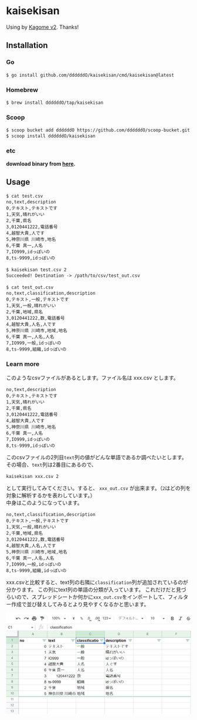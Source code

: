# kaisekisan

Using by [Kagome v2](https://github.com/ikawaha/kagome). Thanks!

## Installation

### Go

```console
$ go install github.com/ddddddO/kaisekisan/cmd/kaisekisan@latest
```

### Homebrew
```console
$ brew install ddddddO/tap/kaisekisan
```

### Scoop
```console
$ scoop bucket add ddddddO https://github.com/ddddddO/scoop-bucket.git
$ scoop install ddddddO/kaisekisan
```

### etc

**download binary from [here](https://github.com/ddddddO/kaisekisan/releases).**

## Usage

```console
$ cat test.csv
no,text,description
0,テキスト,テキストです
1,天気,晴れがいい
2,千葉,県名
3,0120441222,電話番号
4,越智大貴,人です
5,神奈川県 川崎市,地名
6,千葉 真一,人名
7,IO999,idっぽいの
8,ts-9999,idっぽいの

$ kaisekisan test.csv 2
Succeeded! Destination -> /path/to/csv/test_out.csv

$ cat test_out.csv
no,text,classification,description
0,テキスト,一般,テキストです
1,天気,一般,晴れがいい
2,千葉,地域,県名
3,0120441222,数,電話番号
4,越智大貴,人名,人です
5,神奈川県 川崎市,地域,地名
6,千葉 真一,人名,人名
7,IO999,一般,idっぽいの
8,ts-9999,組織,idっぽいの
```

### Learn more

このようなcsvファイルがあるとします。ファイル名は xxx.csv とします。
```console
no,text,description
0,テキスト,テキストです
1,天気,晴れがいい
2,千葉,県名
3,0120441222,電話番号
4,越智大貴,人です
5,神奈川県 川崎市,地名
6,千葉 真一,人名
7,IO999,idっぽいの
8,ts-9999,idっぽいの
```

このcsvファイルの2列目`text`列の値がどんな単語であるか調べたいとします。
その場合、`text`列は2番目にあるので、

```console
kaisekisan xxx.csv 2
```

として実行してみてください。すると、 `xxx_out.csv` が出来ます。（`2`はどの列を対象に解析するかを表わしています。）<br>
中身はこのようになっています。

```console
no,text,classification,description
0,テキスト,一般,テキストです
1,天気,一般,晴れがいい
2,千葉,地域,県名
3,0120441222,数,電話番号
4,越智大貴,人名,人です
5,神奈川県 川崎市,地域,地名
6,千葉 真一,人名,人名
7,IO999,一般,idっぽいの
8,ts-9999,組織,idっぽいの
```

xxx.csvと比較すると、text列の右隣に`classification`列が追加されているのが分かります。
この列にtext列の単語の分類が入っています。
これだけだと見づらいので、スプレッドシートか何かに`xxx_out.csv`をインポートして、フィルター作成で並び替えしてみるとより見やすくなるかと思います。

![](spreadseet.png)
